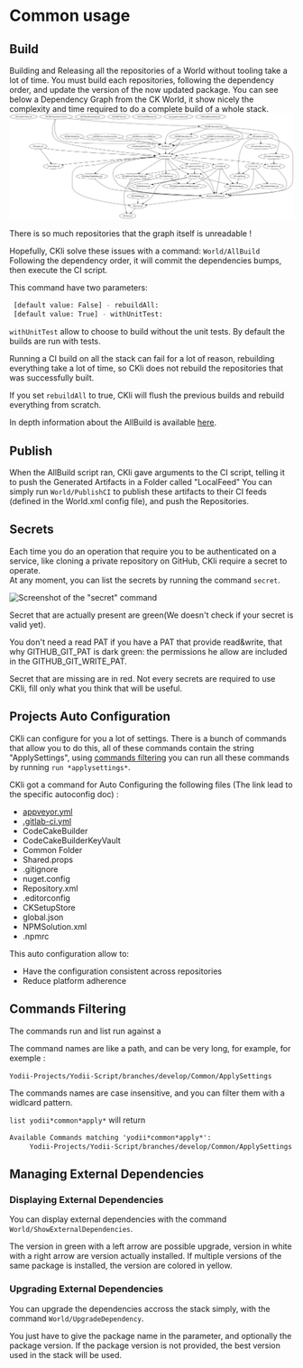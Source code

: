 # Common usage

## Build

Building and Releasing all the repositories of a World without tooling take a lot of time. You must build each repositories, following the dependency order, and update the version of the now updated package. 
You can see below a Dependency Graph from the CK World, it show nicely the complexity and time required to do a complete build of a whole stack.
![Dependency graph of the CK stack](CK-Dep-Graph.svg)

There is so much repositories that the graph itself is unreadable !

Hopefully, CKli solve these issues with a command: 
`World/AllBuild` 
Following the dependency order, it will commit the dependencies bumps, then execute the CI script.

This command have two parameters: 

```bash
 [default value: False] - rebuildAll:  
 [default value: True] - withUnitTest:
```

`withUnitTest` allow to choose to build without the unit tests. By default the builds are run with tests.

Running a CI build on all the stack can fail for a lot of reason, rebuilding everything take a lot of time, so CKli does not rebuild the repositories that was successfully built.

If you set `rebuildAll` to true, CKli will flush the previous builds and rebuild everything from scratch.

In depth information about the AllBuild is available [here](AllBuild.md).

## Publish

When the AllBuild script ran, CKli gave arguments to the CI script, telling it to push the Generated Artifacts in a Folder called "LocalFeed"
You can simply run `World/PublishCI` to publish these artifacts to their CI feeds (defined in the World.xml config file), and push the Repositories.

## Secrets

Each time you do an operation that require you to be authenticated on a service, like cloning a private repository on GitHub, CKli require a secret to operate.   
At any moment, you can list the secrets by running the command `secret`.

![Screenshot of the "secret" command](C:\Users\nicolas.vandeginste\Downloads\Docs\docs\SecretsScreenshot.png)

Secret that are actually present are green(We doesn't check if your secret is valid yet).

You don't need a read PAT if you have a PAT that provide read&write, that why GITHUB_GIT_PAT is dark green: the permissions he allow are included in the GITHUB_GIT_WRITE_PAT.

Secret that are missing are in red. Not every secrets are required to use CKli, fill only what you think that will be useful.

## Projects Auto Configuration

CKli can configure for you a lot of settings. There is a bunch of commands that allow you to do this, all of these commands contain the string "ApplySettings", using  [commands filtering](#commands-filtering) you can run all these commands by running `run *applysettings*`.

CKli got a command for Auto Configuring the following files (The link lead to the specific autoconfig doc) :  

- [appveyor.yml](In_Depth/CIAutoConfig.md)
- [.gitlab-ci.yml]((In_Depth/CIAutoConfig.md))
- CodeCakeBuilder
- CodeCakeBuilderKeyVault
- Common Folder
- Shared.props
- .gitignore
- nuget.config
- Repository.xml
- .editorconfig
- CKSetupStore
- global.json
- NPMSolution.xml
- .npmrc  

This auto configuration allow to: 

- Have the configuration consistent across repositories
- Reduce platform adherence

## Commands Filtering

The commands run and list run against a 

The command names are like a path, and can be very long, for example, for exemple :

`Yodii-Projects/Yodii-Script/branches/develop/Common/ApplySettings`

The commands names are case insensitive, and you can filter them with a widlcard pattern.

`list yodii*common*apply*` will return

```
Available Commands matching 'yodii*common*apply*':
     Yodii-Projects/Yodii-Script/branches/develop/Common/ApplySettings
```

## Managing External Dependencies

### Displaying External Dependencies

You can display external dependencies with the command `World/ShowExternalDependencies`.

The version in green with a left arrow are possible upgrade, version in white with a right arrow are version actually installed.
If multiple versions of the same package is installed, the version are colored in yellow.

### Upgrading External Dependencies

You can upgrade the dependencies accross the stack simply, with the command `World/UpgradeDependency`.

You just have to give the package name in the parameter, and optionally the package version. If the package version is not provided, the best version used in the stack will be used.


